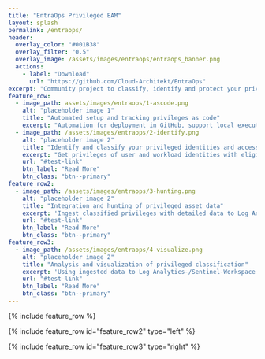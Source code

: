 ```yaml
---
title: "EntraOps Privileged EAM"
layout: splash
permalink: /entraops/
header:
  overlay_color: "#001B38"
  overlay_filter: "0.5"
  overlay_image: /assets/images/entraops/entraops_banner.png
  actions:
    - label: "Download"
      url: "https://github.com/Cloud-Architekt/EntraOps"
excerpt: "Community project to classify, identify and protect your privileges based on Enterprise Access Model (EAM)"
feature_row:
  - image_path: assets/images/entraops/1-ascode.png
    alt: "placeholder image 1"
    title: "Automated setup and tracking privileges as code"
    excerpt: "Automation for deployment in GitHub, support local execution or any platform which supports PowerShell Core"
  - image_path: /assets/images/entraops/2-identify.png
    alt: "placeholder image 2"
    title: "Identify and classify your privileged identities and access"
    excerpt: "Get privileges of user and workload identities with eligible, permanent, time-bounded and nested role assignments in Microsoft Entra. Identify your privileged identities and access based on automated and full customizable classification of Enterprise Access tiering” model"
    url: "#test-link"
    btn_label: "Read More"
    btn_class: "btn--primary"
feature_row2:
  - image_path: /assets/images/entraops/3-hunting.png
    alt: "placeholder image 2"
    title: "Integration and hunting of privileged asset data"
    excerpt: 'Ingest classified privileges with detailed data to Log Analytics Workspace or Sentinel WatchList for hunting and enrichment"`'
    url: "#test-link"
    btn_label: "Read More"
    btn_class: "btn--primary"
feature_row3:
  - image_path: /assets/images/entraops/4-visualize.png
    alt: "placeholder image 2"
    title: "Analysis and visualization of privileged classification"
    excerpt: 'Using ingested data to Log Analytics-/Sentinel-Workspace or WatchLists for monitoring, hunting or entity enrichment of your privileged assets. Workbook to visualize results of all classified roles including charts to identify “tier breach”. Compare classification of privileged objects (based on custom security attribute) with their classified privileged access (identified by EntraOps)."`'
    url: "#test-link"
    btn_label: "Read More"
    btn_class: "btn--primary"
---
```


{% include feature_row %}

{% include feature_row id="feature_row2" type="left" %}

{% include feature_row id="feature_row3" type="right" %}

